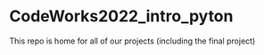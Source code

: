 # CodeWorks2022_intro_pyton
This repo is home for all of our projects (including the final project)
